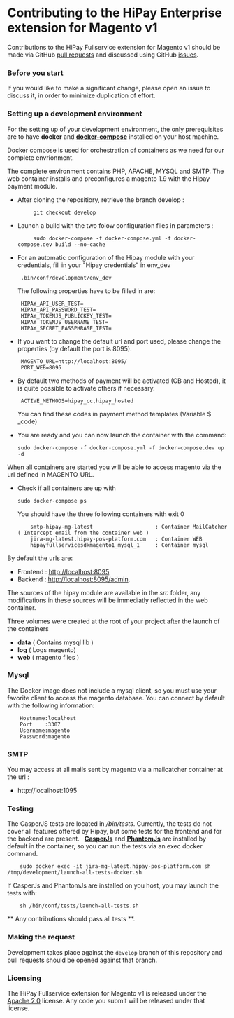 # Contributing to the HiPay Enterprise extension for Magento v1

Contributions to the HiPay Fullservice extension for Magento v1 should be made via GitHub [pull
requests][pull-requests] and discussed using
GitHub [issues][issues].

### Before you start

If you would like to make a significant change, please open
an issue to discuss it, in order to minimize duplication of effort.

### Setting up a development environment

For the setting up of your development environment, the only prerequisites are to have **docker** and **[docker-compose][docker-compose]** installed on 
your host machine.

Docker compose is used for orchestration of containers as we need for our complete envrionment.

The complete environment contains PHP, APACHE, MYSQL and SMTP.
The web container installs and preconfigures a magento 1.9 with the Hipay payment module.

 - After cloning the repositiory, retrieve the branch develop :
        
            git checkout develop
 
 - Launch a build  with the two folow configuration files in parameters :

            sudo docker-compose -f docker-compose.yml -f docker-compose.dev build --no-cache

 - For an automatic configuration of the Hipay module with your credentials, fill in your "Hipay credentials" in env_dev

        .bin/conf/development/env_dev
        
      The following properties have to be filled in are:

        HIPAY_API_USER_TEST= 
        HIPAY_API_PASSWORD_TEST=
        HIPAY_TOKENJS_PUBLICKEY_TEST=
        HIPAY_TOKENJS_USERNAME_TEST=
        HIPAY_SECRET_PASSPHRASE_TEST=

 - If you want to change the default url and port used, please change the properties (by default the port is 8095).

        MAGENTO_URL=http://localhost:8095/
        PORT_WEB=8095

 - By default two methods of payment will be activated (CB and Hosted), it is quite possible to activate others if necessary.
 
        ACTIVE_METHODS=hipay_cc,hipay_hosted
    
    You can find these codes in payment method templates (Variable $ _code)
    
 -  You are ready and you can now launch the container with the command: 

        sudo docker-compose -f docker-compose.yml -f docker-compose.dev up -d
 
When all containers are started you will be able to access magento via the url defined in MAGENTO_URL.

  - Check if all containers are up with
    
        sudo docker-compose ps
        
       You should have the three following containers with exit 0
       
            smtp-hipay-mg-latest                    : Container MailCatcher ( Intercept email from the container web )
            jira-mg-latest.hipay-pos-platform.com   : Container WEB 
            hipayfullservicesdkmagento1_mysql_1     : Container mysql

By default the urls are:
-   Frontend : [http://localhost:8095][url]
-   Backend  : [http://localhost:8095/admin][url-admin].

The sources of the hipay module are available in the *src* folder, any modifications in these sources will be immediatly
reflected in the web container.

Three volumes were created at the root of your project after the launch of the containers
-   **data** ( Contains mysql lib )
-   **log**  ( Logs magento)
-   **web** ( magento files )

### Mysql

The Docker image does not include a mysql client, so you must use your favorite client to access the magento database.
You can connect by default with the following information:
    
        Hostname:localhost
        Port    :3307
        Username:magento
        Password:magento
        
### SMTP

You may access at all mails sent by magento via a mailcatcher container at the url :
    
-   http://localhost:1095

### Testing

The CasperJS tests are located in */bin/tests*. Currently, the tests do not cover all
features offered by Hipay, but some tests for the frontend and for the backend are present.
 
**[CasperJs][casperjs]** and **[PhantomJs][phamtomjs]** are installed by default in the container, so you can run the tests via an exec docker command.

        sudo docker exec -it jira-mg-latest.hipay-pos-platform.com sh /tmp/development/launch-all-tests-docker.sh
        
If CasperJs and PhantomJs are installed on you host, you may launch the tests with:  

        sh /bin/conf/tests/launch-all-tests.sh

** Any contributions should pass all tests **.

### Making the request

Development takes place against the `develop` branch of this repository and pull
requests should be opened against that branch.

### Licensing

The HiPay Fullservice extension for Magento v1 is released under the [Apache
2.0][project-license] license. Any code you submit will be
released under that license.

[project-license]: LICENSE.md

[pull-requests]: https://github.com/hipay/hipay-fullservice-sdk-magento1/pulls
[issues]: https://github.com/hipay/hipay-fullservice-sdk-magento1/issues
[casperjs]: http://casperjs.org/
[url]: http://localhost:8095/
[url-admin]: http://localhost:8095/admin
[phamtomjs]: http://phantomjs.org/
[docker-compose]:https://docs.docker.com/compose/install/

